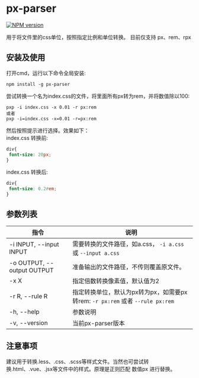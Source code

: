# px-parser
[![NPM version](https://img.shields.io/npm/v/px-parser.svg)](https://www.npmjs.com/package/px-parser)

用于将文件里的css单位，按照指定比例和单位转换。
目前仅支持 px、rem、rpx

## 安装及使用
打开cmd，运行以下命令全局安装:
```
npm install -g px-parser
```
尝试转换一个名为index.css的文件，将里面所有px转为rem，并将数值除以100:
```
pxp -i index.css -x 0.01 -r px:rem
或者
pxp -i=index.css -x=0.01 -r=px:rem
```
然后按照提示进行选择。效果如下：  
index.css 转换前:
``` css
div{
 font-size: 20px;
}
```
index.css 转换后:
``` css
div{
 font-size: 0.2rem;
}
```


## 参数列表
| 指令 | 说明 |
| ---- | ---- |
| -i INPUT, --input INPUT | 需要转换的文件路径，如a.css， `-i a.css` 或 `--input a.css` |
| -o OUTPUT, --output OUTPUT | 准备输出的文件路径，不传则覆盖原文件。 |
| -x X | 指定倍数转换像素值，默认值为2 |
| -r R, --rule R | 指定转换单位，默认为px转为px，如需要px转rem: `-r px:rem` 或者 `--rule px:rem` |
| -h, --help | 参数说明 |
| -v, --version | 当前px-parser版本 |

## 注意事项
建议用于转换.less、.css、.scss等样式文件。当然也可尝试转换.html、.vue、.jsx等文件中的样式。原理是正则匹配 数值px 进行替换。


